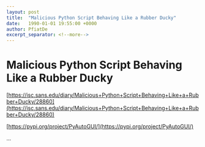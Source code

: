 ```yaml
---
layout: post
title:  "Malicious Python Script Behaving Like a Rubber Ducky"
date:   1990-01-01 19:55:00 +0000
author: PfiatDe
excerpt_separator: <!--more-->
---
```


# Malicious Python Script Behaving Like a Rubber Ducky

[https://isc.sans.edu/diary/Malicious+Python+Script+Behaving+Like+a+Rubber+Ducky/28860](https://isc.sans.edu/diary/Malicious+Python+Script+Behaving+Like+a+Rubber+Ducky/28860)

[https://pypi.org/project/PyAutoGUI/](https://pypi.org/project/PyAutoGUI/)

...
<!--more-->
